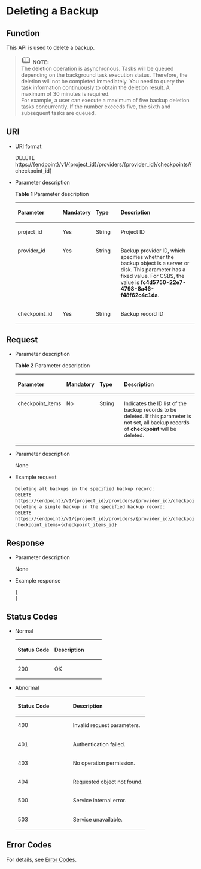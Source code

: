 # Deleting a Backup<a name="EN-US_TOPIC_0059304232"></a>

## Function<a name="section24937164"></a>

This API is used to delete a backup.

>![](public_sys-resources/icon-note.gif) **NOTE:**   
>The deletion operation is asynchronous. Tasks will be queued depending on the background task execution status. Therefore, the deletion will not be completed immediately. You need to query the task information continuously to obtain the deletion result. A maximum of 30 minutes is required.  
>For example, a user can execute a maximum of five backup deletion tasks concurrently. If the number exceeds five, the sixth and subsequent tasks are queued.  

## URI<a name="section23107889"></a>

-   URI format

    DELETE https://\{endpoint\}/v1/\{project\_id\}/providers/\{provider\_id\}/checkpoints/\{checkpoint\_id\}

-   Parameter description

    **Table  1**  Parameter description

    <a name="table8558107"></a>
    <table><thead align="left"><tr id="row46491595"><th class="cellrowborder" valign="top" width="25.507449255074494%" id="mcps1.2.5.1.1"><p id="p209623317216"><a name="p209623317216"></a><a name="p209623317216"></a>Parameter</p>
    </th>
    <th class="cellrowborder" valign="top" width="14.288571142885711%" id="mcps1.2.5.1.2"><p id="p15962193221"><a name="p15962193221"></a><a name="p15962193221"></a>Mandatory</p>
    </th>
    <th class="cellrowborder" valign="top" width="14.288571142885711%" id="mcps1.2.5.1.3"><p id="p99783315213"><a name="p99783315213"></a><a name="p99783315213"></a>Type</p>
    </th>
    <th class="cellrowborder" valign="top" width="45.91540845915409%" id="mcps1.2.5.1.4"><p id="p6978835213"><a name="p6978835213"></a><a name="p6978835213"></a>Description</p>
    </th>
    </tr>
    </thead>
    <tbody><tr id="row10556491"><td class="cellrowborder" valign="top" width="25.507449255074494%" headers="mcps1.2.5.1.1 "><p id="p49769413"><a name="p49769413"></a><a name="p49769413"></a>project_id</p>
    </td>
    <td class="cellrowborder" valign="top" width="14.288571142885711%" headers="mcps1.2.5.1.2 "><p id="p4790635"><a name="p4790635"></a><a name="p4790635"></a>Yes</p>
    </td>
    <td class="cellrowborder" valign="top" width="14.288571142885711%" headers="mcps1.2.5.1.3 "><p id="p52497191"><a name="p52497191"></a><a name="p52497191"></a>String</p>
    </td>
    <td class="cellrowborder" valign="top" width="45.91540845915409%" headers="mcps1.2.5.1.4 "><p id="p65779720"><a name="p65779720"></a><a name="p65779720"></a>Project ID</p>
    </td>
    </tr>
    <tr id="row18399828"><td class="cellrowborder" valign="top" width="25.507449255074494%" headers="mcps1.2.5.1.1 "><p id="p13991122"><a name="p13991122"></a><a name="p13991122"></a>provider_id</p>
    </td>
    <td class="cellrowborder" valign="top" width="14.288571142885711%" headers="mcps1.2.5.1.2 "><p id="p59539072"><a name="p59539072"></a><a name="p59539072"></a>Yes</p>
    </td>
    <td class="cellrowborder" valign="top" width="14.288571142885711%" headers="mcps1.2.5.1.3 "><p id="p57935494"><a name="p57935494"></a><a name="p57935494"></a>String</p>
    </td>
    <td class="cellrowborder" valign="top" width="45.91540845915409%" headers="mcps1.2.5.1.4 "><p id="p62263437"><a name="p62263437"></a><a name="p62263437"></a>Backup provider ID, which specifies whether the backup object is a server or disk. This parameter has a fixed value. For CSBS, the value is <strong id="b20451623192612"><a name="b20451623192612"></a><a name="b20451623192612"></a>fc4d5750-22e7-4798-8a46-f48f62c4c1da</strong>. </p>
    </td>
    </tr>
    <tr id="row23500024"><td class="cellrowborder" valign="top" width="25.507449255074494%" headers="mcps1.2.5.1.1 "><p id="p24453795"><a name="p24453795"></a><a name="p24453795"></a>checkpoint_id</p>
    </td>
    <td class="cellrowborder" valign="top" width="14.288571142885711%" headers="mcps1.2.5.1.2 "><p id="p34600354"><a name="p34600354"></a><a name="p34600354"></a>Yes</p>
    </td>
    <td class="cellrowborder" valign="top" width="14.288571142885711%" headers="mcps1.2.5.1.3 "><p id="p51165278"><a name="p51165278"></a><a name="p51165278"></a>String</p>
    </td>
    <td class="cellrowborder" valign="top" width="45.91540845915409%" headers="mcps1.2.5.1.4 "><p id="p50746814"><a name="p50746814"></a><a name="p50746814"></a>Backup record ID</p>
    </td>
    </tr>
    </tbody>
    </table>


## Request<a name="section6644414"></a>

-   Parameter description

    **Table  2**  Parameter description

    <a name="table22773387"></a>
    <table><thead align="left"><tr id="row11530445"><th class="cellrowborder" valign="top" width="25.507449255074494%" id="mcps1.2.5.1.1"><p id="p13881956816"><a name="p13881956816"></a><a name="p13881956816"></a>Parameter</p>
    </th>
    <th class="cellrowborder" valign="top" width="14.288571142885711%" id="mcps1.2.5.1.2"><p id="p178813517810"><a name="p178813517810"></a><a name="p178813517810"></a>Mandatory</p>
    </th>
    <th class="cellrowborder" valign="top" width="14.288571142885711%" id="mcps1.2.5.1.3"><p id="p178811451187"><a name="p178811451187"></a><a name="p178811451187"></a>Type</p>
    </th>
    <th class="cellrowborder" valign="top" width="45.91540845915409%" id="mcps1.2.5.1.4"><p id="p4881855818"><a name="p4881855818"></a><a name="p4881855818"></a>Description</p>
    </th>
    </tr>
    </thead>
    <tbody><tr id="row21960560"><td class="cellrowborder" valign="top" width="25.507449255074494%" headers="mcps1.2.5.1.1 "><p id="p33974975"><a name="p33974975"></a><a name="p33974975"></a>checkpoint_items</p>
    </td>
    <td class="cellrowborder" valign="top" width="14.288571142885711%" headers="mcps1.2.5.1.2 "><p id="p509623"><a name="p509623"></a><a name="p509623"></a>No</p>
    </td>
    <td class="cellrowborder" valign="top" width="14.288571142885711%" headers="mcps1.2.5.1.3 "><p id="p41279487"><a name="p41279487"></a><a name="p41279487"></a>String</p>
    </td>
    <td class="cellrowborder" valign="top" width="45.91540845915409%" headers="mcps1.2.5.1.4 "><p id="p55304127"><a name="p55304127"></a><a name="p55304127"></a>Indicates the ID list of the backup records to be deleted. If this parameter is not set, all backup records of <strong id="b59079939"><a name="b59079939"></a><a name="b59079939"></a>checkpoint</strong> will be deleted.</p>
    </td>
    </tr>
    </tbody>
    </table>

-   Parameter description

    None


-   Example request

    ```
    Deleting all backups in the specified backup record:
    DELETE https://{endpoint}/v1/{project_id}/providers/{provider_id}/checkpoints/{checkpoint_id}
    Deleting a single backup in the specified backup record:
    DELETE https://{endpoint}/v1/{project_id}/providers/{provider_id}/checkpoints/{checkpoint_id}?checkpoint_items={checkpoint_items_id}
    ```


## Response<a name="section59799733"></a>

-   Parameter description

    None


-   Example response

    ```
    { 
    }
    ```


## Status Codes<a name="section1326685"></a>

-   Normal

    <a name="table25788020"></a>
    <table><thead align="left"><tr id="row56719680"><th class="cellrowborder" valign="top" width="42.42%" id="mcps1.1.3.1.1"><p id="p30891373"><a name="p30891373"></a><a name="p30891373"></a>Status Code</p>
    </th>
    <th class="cellrowborder" valign="top" width="57.58%" id="mcps1.1.3.1.2"><p id="p19173303"><a name="p19173303"></a><a name="p19173303"></a>Description</p>
    </th>
    </tr>
    </thead>
    <tbody><tr id="row9533701"><td class="cellrowborder" valign="top" width="42.42%" headers="mcps1.1.3.1.1 "><p id="p34032320"><a name="p34032320"></a><a name="p34032320"></a>200</p>
    </td>
    <td class="cellrowborder" valign="top" width="57.58%" headers="mcps1.1.3.1.2 "><p id="p5154511"><a name="p5154511"></a><a name="p5154511"></a>OK</p>
    </td>
    </tr>
    </tbody>
    </table>

-   Abnormal

    <a name="table14862235"></a>
    <table><thead align="left"><tr id="row17500102"><th class="cellrowborder" valign="top" width="42.42%" id="mcps1.1.3.1.1"><p id="p8222144"><a name="p8222144"></a><a name="p8222144"></a>Status Code</p>
    </th>
    <th class="cellrowborder" valign="top" width="57.58%" id="mcps1.1.3.1.2"><p id="p62013947"><a name="p62013947"></a><a name="p62013947"></a>Description</p>
    </th>
    </tr>
    </thead>
    <tbody><tr id="row57073823"><td class="cellrowborder" valign="top" width="42.42%" headers="mcps1.1.3.1.1 "><p id="p59576914"><a name="p59576914"></a><a name="p59576914"></a>400</p>
    </td>
    <td class="cellrowborder" valign="top" width="57.58%" headers="mcps1.1.3.1.2 "><p id="p61000767"><a name="p61000767"></a><a name="p61000767"></a>Invalid request parameters.</p>
    </td>
    </tr>
    <tr id="row12135994"><td class="cellrowborder" valign="top" width="42.42%" headers="mcps1.1.3.1.1 "><p id="p43491438"><a name="p43491438"></a><a name="p43491438"></a>401</p>
    </td>
    <td class="cellrowborder" valign="top" width="57.58%" headers="mcps1.1.3.1.2 "><p id="p33145583"><a name="p33145583"></a><a name="p33145583"></a>Authentication failed.</p>
    </td>
    </tr>
    <tr id="row29874791"><td class="cellrowborder" valign="top" width="42.42%" headers="mcps1.1.3.1.1 "><p id="p3939013"><a name="p3939013"></a><a name="p3939013"></a>403</p>
    </td>
    <td class="cellrowborder" valign="top" width="57.58%" headers="mcps1.1.3.1.2 "><p id="p50624676"><a name="p50624676"></a><a name="p50624676"></a>No operation permission.</p>
    </td>
    </tr>
    <tr id="row52968908"><td class="cellrowborder" valign="top" width="42.42%" headers="mcps1.1.3.1.1 "><p id="p62623118"><a name="p62623118"></a><a name="p62623118"></a>404</p>
    </td>
    <td class="cellrowborder" valign="top" width="57.58%" headers="mcps1.1.3.1.2 "><p id="p39307813"><a name="p39307813"></a><a name="p39307813"></a>Requested object not found.</p>
    </td>
    </tr>
    <tr id="row18226004"><td class="cellrowborder" valign="top" width="42.42%" headers="mcps1.1.3.1.1 "><p id="p67020229"><a name="p67020229"></a><a name="p67020229"></a>500</p>
    </td>
    <td class="cellrowborder" valign="top" width="57.58%" headers="mcps1.1.3.1.2 "><p id="p59929470"><a name="p59929470"></a><a name="p59929470"></a>Service internal error.</p>
    </td>
    </tr>
    <tr id="row2494326"><td class="cellrowborder" valign="top" width="42.42%" headers="mcps1.1.3.1.1 "><p id="p713839"><a name="p713839"></a><a name="p713839"></a>503</p>
    </td>
    <td class="cellrowborder" valign="top" width="57.58%" headers="mcps1.1.3.1.2 "><p id="p57820997"><a name="p57820997"></a><a name="p57820997"></a>Service unavailable.</p>
    </td>
    </tr>
    </tbody>
    </table>


## Error Codes<a name="section61541938486"></a>

For details, see  [Error Codes](error-codes.md).

